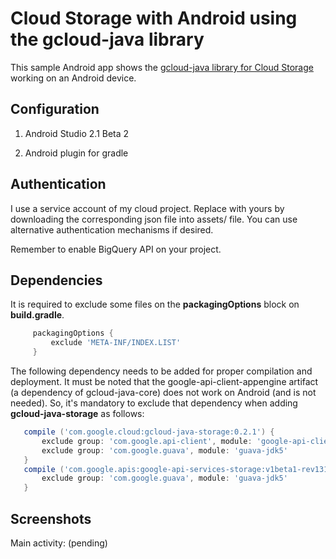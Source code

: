 # Cloud Storage with Android using the gcloud-java library #

This sample Android app shows the [gcloud-java library for Cloud Storage](https://github.com/GoogleCloudPlatform/gcloud-java/tree/master/gcloud-java-storage) working on an Android device.
 
 
## Configuration
 
1) Android Studio 2.1 Beta 2
 
2) Android plugin for gradle
 
 
## Authentication
 
I use a service account of my cloud project. Replace with yours by downloading the corresponding json file
into assets/ file. You can use alternative authentication mechanisms if desired.
 
Remember to enable BigQuery API on your project.
 
 
## Dependencies
 It is required to exclude some files on the **packagingOptions** block on **build.gradle**.
 
 
```groovy  
     packagingOptions {
         exclude 'META-INF/INDEX.LIST'
     }
 ```
 
The following dependency needs to be added for proper compilation and deployment. It must be noted that the google-api-client-appengine artifact (a dependency of gcloud-java-core) does not work on Android (and is not needed). 
So, it's mandatory to exclude that dependency when adding **gcloud-java-storage** as follows:
 
 ```groovy  
    compile ('com.google.cloud:gcloud-java-storage:0.2.1') {
        exclude group: 'com.google.api-client', module: 'google-api-client-appengine'
        exclude group: 'com.google.guava', module: 'guava-jdk5'
    }
    compile ('com.google.apis:google-api-services-storage:v1beta1-rev131-1.22.0') {
        exclude group: 'com.google.guava', module: 'guava-jdk5'
    }
 ```
 
## Screenshots
 
Main activity: (pending)